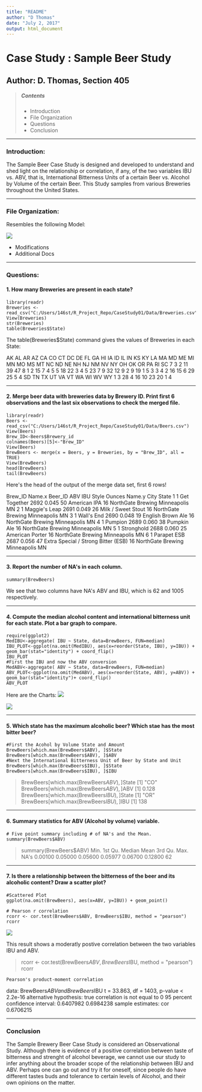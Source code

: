 ```yaml
---
title: "README"
author: "D Thomas"
date: "July 2, 2017"
output: html_document
---
```

# Case Study : Sample Beer Study

## Author: D. Thomas, Section 405
> ##### Contents
> * Introduction
> * File Organization
> * Questions
> * Conclusion
***
### Introduction:

The Sample Beer Case Study is designed and developed to understand and shed light on the relationship or correlation, if any, of the two variables IBU vs. ABV, that is, International Bitterness Units of a certain Beer vs. Alcohol by Volume of the certain Beer. This Study samples from various Breweries throughout the United States. 

***

### File Organization:

Resembles the following Model:

![](https://github.com/WindDAnalytics/CaseStudy01/blob/master/Analysis/Img/FileOrganization.png)


* Modifications
* Additional Docs

***
### Questions:

#### 1. How many Breweries are  present in each state?

```{r echo=FALSE}
library(readr)
Breweries <- read_csv("C:/Users/146st/R_Project_Repo/CaseStudy01/Data/Breweries.csv")
View(Breweries)
str(Breweries)
table(Breweries$State)  

```
The table(Breweries$State) command gives the values of Breweries in each State:

AK AL AR AZ CA CO CT DC DE FL GA HI IA ID IL IN KS KY LA MA MD ME MI MN MO MS MT NC ND NE NH NJ NM NV NY OH OK OR PA RI SC 
 7  3  2 11 39 47  8  1  2 15  7  4  5  5 18 22  3  4  5 23  7  9 32 12  9  2  9 19  1  5  3  3  4  2 16 15  6 29 25  5  4 
SD TN TX UT VA VT WA WI WV WY 
 1  3 28  4 16 10 23 20  1  4 

***

#### 2. Merge beer data with breweries data by Brewery ID. Print first 6 observations and the last six observations to check the merged file.

```{r echo=FALSE}
library(readr)
Beers <- read_csv("C:/Users/146st/R_Project_Repo/CaseStudy01/Data/Beers.csv")
View(Beers)
Brew_ID<-Beers$Brewery_id
colnames(Beers)[5]<-"Brew_ID"
View(Beers)
BrewBeers <- merge(x = Beers, y = Breweries, by = "Brew_ID", all = TRUE)
View(BrewBeers)
head(BrewBeers)
tail(BrewBeers)
```
Here's the head of the output of the merge data set, first 6 rows!

  Brew_ID        Name.x Beer_ID   ABV IBU                               Style Ounces            Name.y        City State
1       1  Get Together    2692 0.045  50                        American IPA     16 NorthGate Brewing Minneapolis    MN
2       1 Maggie's Leap    2691 0.049  26                  Milk / Sweet Stout     16 NorthGate Brewing Minneapolis    MN
3       1    Wall's End    2690 0.048  19                   English Brown Ale     16 NorthGate Brewing Minneapolis    MN
4       1       Pumpion    2689 0.060  38                         Pumpkin Ale     16 NorthGate Brewing Minneapolis    MN
5       1    Stronghold    2688 0.060  25                     American Porter     16 NorthGate Brewing Minneapolis    MN
6       1   Parapet ESB    2687 0.056  47 Extra Special / Strong Bitter (ESB)     16 NorthGate Brewing Minneapolis    MN

***

#### 3. Report the number of NA's in each column.

```{r echo=FALSE}
summary(BrewBeers)
```
We see that two columns have NA's ABV and IBU, which is 62 and 1005 respectively.

***

#### 4. Compute the median alcohol content and international bitterness unit for each state. Plot a bar graph to compare.

```{r echo=FALSE}
require(ggplot2)
MedIBU<-aggregate( IBU ~ State, data=BrewBeers, FUN=median)
IBU_PLOT<-ggplot(na.omit(MedIBU), aes(x=reorder(State, IBU), y=IBU)) + geom_bar(stat="identity") + coord_flip()
IBU_PLOT
#First the IBU and now the ABV conversion
MedABV<-aggregate( ABV ~ State, data=BrewBeers, FUN=median)
ABV_PLOT<-ggplot(na.omit(MedABV), aes(x=reorder(State, ABV), y=ABV)) + geom_bar(stat="identity")+ coord_flip()
ABV_PLOT
```
Here are the Charts:
![](https://github.com/WindDAnalytics/CaseStudy01/blob/master/Analysis/Img/ibuplot.png)

![](https://github.com/WindDAnalytics/CaseStudy01/blob/master/Analysis/Img/abvplot.png)

***

#### 5. Which state has the maximum alcoholic beer? Which stae has the most bitter beer?

```{r echo=FALSE}
#First the Acohol by Volume State and Amount
BrewBeers[which.max(BrewBeers$ABV), ]$State
BrewBeers[which.max(BrewBeers$ABV), ]$ABV
#Next the International Bitterness Unit of Beer by State and Unit
BrewBeers[which.max(BrewBeers$IBU), ]$State
BrewBeers[which.max(BrewBeers$IBU), ]$IBU
```
> BrewBeers[which.max(BrewBeers$ABV), ]$State
[1] "CO"
> BrewBeers[which.max(BrewBeers$ABV), ]$ABV
[1] 0.128
> BrewBeers[which.max(BrewBeers$IBU), ]$State
[1] "OR"
> BrewBeers[which.max(BrewBeers$IBU), ]$IBU
[1] 138

***

#### 6. Summary statistics for ABV (Alcohol by volume) variable.
```{r echo=FALSE}
# Five point summary including # of NA's and the Mean.
summary(BrewBeers$ABV)
```
> summary(BrewBeers$ABV)
   Min. 1st Qu.  Median    Mean 3rd Qu.    Max.    NA's 
0.00100 0.05000 0.05600 0.05977 0.06700 0.12800      62 

***

#### 7. Is there a relationship between the bitterness of the beer and its alcoholic content? Draw a scatter plot?
```{r echo=FALSE}
#Scattered Plot
ggplot(na.omit(BrewBeers), aes(x=ABV, y=IBU)) + geom_point()

# Pearson r correlation 
rcorr <- cor.test(BrewBeers$ABV, BrewBeers$IBU, method = "pearson")
rcorr
```
![](https://github.com/WindDAnalytics/CaseStudy01/blob/master/Analysis/Img/scatterplotabv.ibu.png)

This result shows a moderatly postive correlation between the two variables IBU and ABV.

>rcorr <- cor.test(BrewBeers$ABV, BrewBeers$IBU, method = "pearson")
>rcorr

	Pearson's product-moment correlation

data:  BrewBeers$ABV and BrewBeers$IBU
t = 33.863, df = 1403, p-value < 2.2e-16
alternative hypothesis: true correlation is not equal to 0
95 percent confidence interval:
 0.6407982 0.6984238
sample estimates:
      cor 
0.6706215 

***

### Conclusion

The Sample Brewery Beer Case Study is considered an Observational Study. Although there is evidence of a positive correlation between taste of bitterness and strenght of alcohol beverage, we cannot use our study to infer anything about the broader scope of the relationship between IBU and ABV. Perhaps one can go out and try it for oneself, since people do have different tastes buds and tolerance to certain levels of Alcohol, and their own opinions on the matter.  

